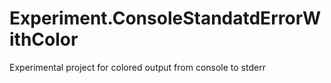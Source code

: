 # Experiment.ConsoleStandatdErrorWithColor
Experimental project for colored output from console to stderr
